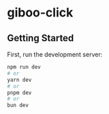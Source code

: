 # giboo-click

## Getting Started

First, run the development server:

```bash
npm run dev
# or
yarn dev
# or
pnpm dev
# or
bun dev
```
